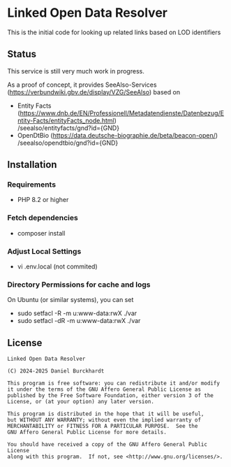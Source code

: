 Linked Open Data Resolver
=========================

This is the initial code for looking up related links based on LOD identifiers

Status
------
This service is still very much work in progress.

As a proof of concept, it provides SeeAlso-Services (https://verbundwiki.gbv.de/display/VZG/SeeAlso)
based on

* Entity Facts (https://www.dnb.de/EN/Professionell/Metadatendienste/Datenbezug/Entity-Facts/entityFacts_node.html)<br />
/seealso/entityfacts/gnd?id={GND}
* OpenDtBio (https://data.deutsche-biographie.de/beta/beacon-open/)<br/>
/seealso/opendtbio/gnd?id={GND}

Installation
------------
### Requirements

- PHP 8.2 or higher

### Fetch dependencies

- composer install

### Adjust Local Settings

- vi .env.local (not commited)

### Directory Permissions for cache and logs
On Ubuntu (or similar systems), you can set

- sudo setfacl -R -m u:www-data:rwX ./var
- sudo setfacl -dR -m u:www-data:rwX ./var

License
-------
    Linked Open Data Resolver

    (C) 2024-2025 Daniel Burckhardt

    This program is free software: you can redistribute it and/or modify
    it under the terms of the GNU Affero General Public License as
    published by the Free Software Foundation, either version 3 of the
    License, or (at your option) any later version.

    This program is distributed in the hope that it will be useful,
    but WITHOUT ANY WARRANTY; without even the implied warranty of
    MERCHANTABILITY or FITNESS FOR A PARTICULAR PURPOSE.  See the
    GNU Affero General Public License for more details.

    You should have received a copy of the GNU Affero General Public License
    along with this program.  If not, see <http://www.gnu.org/licenses/>.
